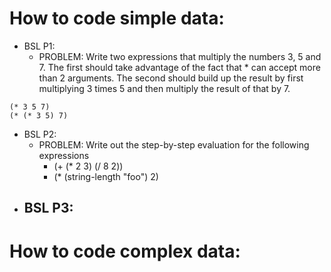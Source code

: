 # How to code simple data:
- BSL P1:
	- PROBLEM: Write two expressions that multiply the numbers 3, 5 and 7.  The first should take advantage of the fact that * can accept more than 2 arguments.  The second should build up the result by first multiplying 3 times 5 and then multiply the result of that by 7. 
```BSL
(* 3 5 7)
(* (* 3 5) 7)
```
- BSL P2:
	- PROBLEM: Write out the step-by-step evaluation for the following expressions
		- (+ (* 2 3) (/ 8 2))
		- (* (string-length "foo") 2)
- BSL P3:
	- 
# How to code complex data: